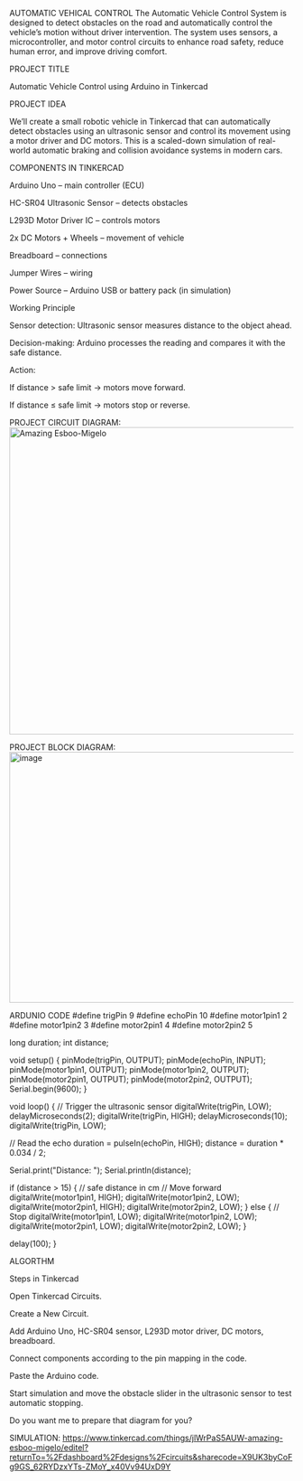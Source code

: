 AUTOMATIC VEHICAL CONTROL
The Automatic Vehicle Control System is designed to detect obstacles on the road and automatically control the vehicle’s motion without driver intervention. The system uses sensors, a microcontroller, and motor control circuits to enhance road safety, reduce human error, and improve driving comfort.  


PROJECT TITLE

Automatic Vehicle Control using Arduino in Tinkercad

PROJECT IDEA

We’ll create a small robotic vehicle in Tinkercad that can automatically detect obstacles using an ultrasonic sensor and control its movement using a motor driver and DC motors. This is a scaled-down simulation of real-world automatic braking and collision avoidance systems in modern cars.

COMPONENTS IN TINKERCAD

Arduino Uno – main controller (ECU)

HC-SR04 Ultrasonic Sensor – detects obstacles

L293D Motor Driver IC – controls motors

2x DC Motors + Wheels – movement of vehicle

Breadboard – connections

Jumper Wires – wiring

Power Source – Arduino USB or battery pack (in simulation)

Working Principle

Sensor detection: Ultrasonic sensor measures distance to the object ahead.

Decision-making: Arduino processes the reading and compares it with the safe distance.

Action:

If distance > safe limit → motors move forward.

If distance ≤ safe limit → motors stop or reverse. 

PROJECT CIRCUIT DIAGRAM:
<img width="1366" height="544" alt="Amazing Esboo-Migelo" src="https://github.com/user-attachments/assets/34fb6d00-ac0a-4130-9580-43356b6537b4" />

PROJECT BLOCK DIAGRAM:
<img width="646" height="444" alt="image" src="https://github.com/user-attachments/assets/0f77f67b-a0e6-44ec-be5d-70ba3f0d06a6" />


ARDUNIO CODE
#define trigPin 9
#define echoPin 10
#define motor1pin1 2
#define motor1pin2 3
#define motor2pin1 4
#define motor2pin2 5

long duration;
int distance;

void setup() {
  pinMode(trigPin, OUTPUT);
  pinMode(echoPin, INPUT);
  pinMode(motor1pin1, OUTPUT);
  pinMode(motor1pin2, OUTPUT);
  pinMode(motor2pin1, OUTPUT);
  pinMode(motor2pin2, OUTPUT);
  Serial.begin(9600);
}

void loop() {
  // Trigger the ultrasonic sensor
  digitalWrite(trigPin, LOW);
  delayMicroseconds(2);
  digitalWrite(trigPin, HIGH);
  delayMicroseconds(10);
  digitalWrite(trigPin, LOW);

  // Read the echo
  duration = pulseIn(echoPin, HIGH);
  distance = duration * 0.034 / 2;

  Serial.print("Distance: ");
  Serial.println(distance);

  if (distance > 15) { // safe distance in cm
    // Move forward
    digitalWrite(motor1pin1, HIGH);
    digitalWrite(motor1pin2, LOW);
    digitalWrite(motor2pin1, HIGH);
    digitalWrite(motor2pin2, LOW);
  } else {
    // Stop
    digitalWrite(motor1pin1, LOW);
    digitalWrite(motor1pin2, LOW);
    digitalWrite(motor2pin1, LOW);
    digitalWrite(motor2pin2, LOW);
  }

  delay(100);
}




ALGORTHM

Steps in Tinkercad

Open Tinkercad Circuits.

Create a New Circuit.

Add Arduino Uno, HC-SR04 sensor, L293D motor driver, DC motors, breadboard.

Connect components according to the pin mapping in the code.

Paste the Arduino code.

Start simulation and move the obstacle slider in the ultrasonic sensor to test automatic stopping.

Do you want me to prepare that diagram for you? 



SIMULATION: 
https://www.tinkercad.com/things/jlWrPaS5AUW-amazing-esboo-migelo/editel?returnTo=%2Fdashboard%2Fdesigns%2Fcircuits&sharecode=X9UK3byCoFg9GS_62RYDzxYTs-ZMoY_x40Vv94UxD9Y

